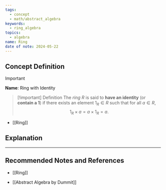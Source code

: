 ```yaml
---
tags:
  - concept
  - math/abstract_algebra
keywords:
  - ring_algebra
topics:
  - algebra
name: Ring
date of note: 2024-05-22
---
```


## Concept Definition

>[!important]
>**Name**: Ring with Identity

>[!important] Definition
>The *ring* $R$ is said to **have an identity** (or **contain a $1$**) if there exists an element $1_{R}\in R$ such that for all $a\in R$,
>$$
>1_{R} \times a = a \times 1_{R} = a.
>$$

- [[Ring]]


## Explanation





-----------
##  Recommended Notes and References


- [[Ring]]

- [[Abstract Algebra by Dummit]]